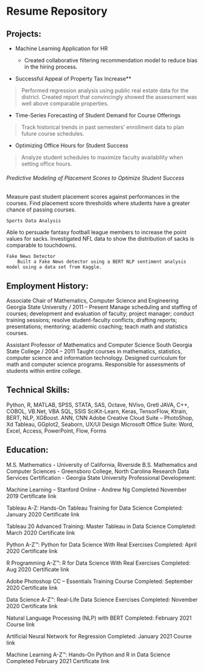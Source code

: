 # Resume Repository

## Projects:
* Machine Learning Application for HR
  * Created collaborative filtering recommendation model to reduce bias in the hiring process.

* Successful Appeal of Property Tax Increase**
> Performed regression analysis using public real estate data for the district.  Created report that convincingly showed the assessment was well above comparable properties.  

* Time-Series Forecasting of Student Demand for Course Offerings
> Track historical trends in past semesters’ enrollment data to plan future course schedules.
	
* Optimizing Office Hours for Student Success
> Analyze student schedules to maximize faculty availability when setting office hours.

###### Predictive Modeling of Placement Scores to Optimize Student Success
Measure past student placement scores against performances in the courses.  Find placement score thresholds where students have a greater chance of passing courses.

	Sports Data Analysis
Able to persuade fantasy football league members to increase the point values for sacks.  Investigated NFL data to show the distribution of sacks is comparable to touchdowns.

	Fake News Detector
		Built a Fake News detector using a BERT NLP sentiment analysis model using a data set from Kaggle.

## Employment History:
Associate Chair of Mathematics, Computer Science and Engineering              Georgia State University /  2011 – Present
Manage scheduling and staffing of courses; development and evaluation of faculty; project manager; conduct training sessions; resolve student-faculty conflicts; drafting reports; presentations; mentoring; academic coaching; teach math and statistics courses.

Assistant Professor of Mathematics and Computer Science     	              South Georgia State College /  2004 – 2011
	Taught courses in mathematics, statistics, computer science and information technology.
	Designed curriculum for math and computer science programs.
	Responsible for assessments of students within entire college.

## Technical Skills:
Python, R, MATLAB, SPSS, STATA, SAS, Octave, NVivo, Gretl
JAVA, C++, COBOL, VB.Net, VBA
SQL, SSIS
SciKit-Learn, Keras, TensorFlow, Ktrain, BERT, NLP, XGBoost. ANN, CNN
Adobe Creative Cloud Suite – PhotoShop, Xd
Tableau, GGplot2, Seaborn, UX/UI Design
Microsoft Office Suite: Word, Excel, Access, PowerPoint, Flow, Forms

## Education:
M.S. Mathematics - University of California, Riverside
B.S. Mathematics and Computer Sciences - Greensboro College, North Carolina 
Research Data Services Certification - Georgia State University
Professional Development:

Machine Learning – Stanford Online - Andrew Ng
Completed November 2019
Certificate link

Tableau A-Z: Hands-On Tableau Training for Data Science
Completed: January 2020
Certificate link 
 
Tableau 20 Advanced Training: Master Tableau in Data Science
Completed: March 2020
Certificate link

Python A-Z™: Python for Data Science With Real Exercises
Completed: April 2020
Certificate link

R Programming A-Z™: R for Data Science With Real Exercises
Completed: Aug 2020
Certificate link

Adobe Photoshop CC – Essentials Training Course
Completed: September 2020
Certificate link

Data Science A-Z™: Real-Life Data Science Exercises
Completed: November 2020
Certificate link

Natural Language Processing (NLP) with BERT
Completed: February 2021
Course link

Artificial Neural Network for Regression
Completed: January 2021
Course link

Machine Learning A-Z™: Hands-On Python and R in Data Science
Completed February 2021
Certificate link
